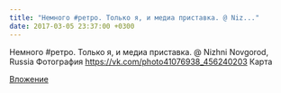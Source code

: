 ```yaml
---
title: "Немного #ретро. Только я, и медиа приставка. @ Niz..."
date: 2017-03-05 23:37:00 +0300
---
```


Немного #ретро. Только я, и медиа приставка. @ Nizhni Novgorod, Russia
Фотография
<a class="vk-attach" href="https://vk.com/photo41076938_456240203">https://vk.com/photo41076938_456240203</a>
Карта

<a class="vk-attach" href="https://vk.com/photo41076938_456240203">Вложение</a>
